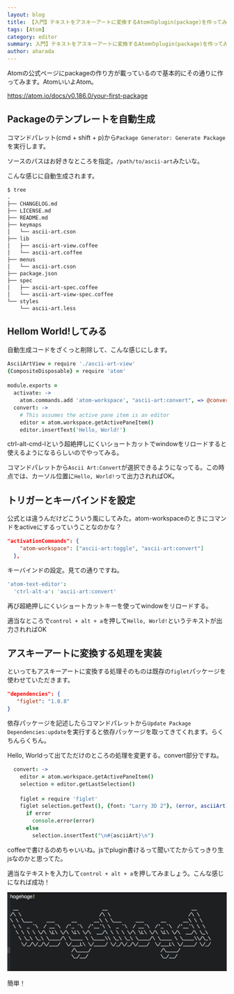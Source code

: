 ```yaml
---
layout: blog
title: 【入門】テキストをアスキーアートに変換するAtomのplugin(package)を作ってみる
tags: [Atom]
category: editor
summary: 入門】テキストをアスキーアートに変換するAtomのplugin(package)を作ってみる
author: aharada
---
```


Atomの公式ページにpackageの作り方が載っているので基本的にその通りに作ってみます。AtomいいよAtom。

https://atom.io/docs/v0.186.0/your-first-package

## Packageのテンプレートを自動生成
コマンドパレット(cmd + shift + p)から`Package Generator: Generate Package`を実行します。

ソースのパスはお好きなところを指定。`/path/to/ascii-art`みたいな。

こんな感じに自動生成されます。

```
$ tree
.
├── CHANGELOG.md
├── LICENSE.md
├── README.md
├── keymaps
│   └── ascii-art.cson
├── lib
│   ├── ascii-art-view.coffee
│   └── ascii-art.coffee
├── menus
│   └── ascii-art.cson
├── package.json
├── spec
│   ├── ascii-art-spec.coffee
│   └── ascii-art-view-spec.coffee
└── styles
    └── ascii-art.less
```

## Hellom World!してみる

自動生成コードをざくっと削除して、こんな感じにします。

```lib/ascii-art.coffee
AsciiArtView = require './ascii-art-view'
{CompositeDisposable} = require 'atom'

module.exports =
  activate: ->
    atom.commands.add 'atom-workspace', "ascii-art:convert", => @convert()
  convert: ->
    # This assumes the active pane item is an editor
    editor = atom.workspace.getActivePaneItem()
    editor.insertText('Hello, World!')
```

ctrl-alt-cmd-lという超絶押しにくいショートカットでwindowをリロードすると使えるようになるらしいのでやってみる。

コマンドパレットから`Ascii Art:Convert`が選択できるようになってる。この時点では、カーソル位置に`Hello, World!`って出力されればOK。

## トリガーとキーバインドを設定

公式とは違うんだけどこういう風にしてみた。atom-workspaceのときにコマンドをactiveにするっていうことなのかな？

```package.json
"activationCommands": {
    "atom-workspace": ["ascii-art:toggle", "ascii-art:convert"]
  },
```

キーバインドの設定。見ての通りですね。

```keymaps/ascii-art.cson
'atom-text-editor':
  'ctrl-alt-a': 'ascii-art:convert'
```

再び超絶押しにくいショートカットキーを使ってwindowをリロードする。

適当なところで`control + alt + a`を押して`Hello, World!`というテキストが出力されればOK


## アスキーアートに変換する処理を実装
といってもアスキーアートに変換する処理そのものは既存の`figlet`パッケージを使わせていただきます。

```package.json
"dependencies": {
   "figlet": "1.0.8"
}
```

依存パッケージを記述したらコマンドパレットから`Update Package Dependencies:update`を実行すると依存パッケージを取ってきてくれます。らくちんらくちん。

Hello, Worldって出てただけのところの処理を変更する。convert部分ですね。

```lib/ascii-art.coffee
  convert: ->
    editor = atom.workspace.getActivePaneItem()
    selection = editor.getLastSelection()

    figlet = require 'figlet'
    figlet selection.getText(), {font: "Larry 3D 2"}, (error, asciiArt) ->
      if error
        console.error(error)
      else
        selection.insertText("\n#{asciiArt}\n")
```

coffeeで書けるのめちゃいいね。jsでplugin書けるって聞いてたからてっきり生jsなのかと思ってた。

適当なテキストを入力して`control + alt + a`を押してみましょう。こんな感じになれば成功！

![](./images/blog/atom_package.png)

簡単！
